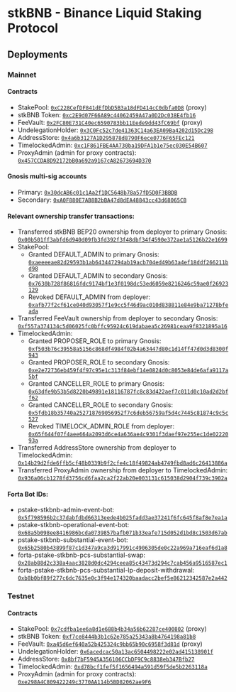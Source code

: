 # stkBNB - Binance Liquid Staking Protocol

## Deployments

### Mainnet

#### Contracts

-   StakePool: [`0xC228CefDF841dEfDbD5B3a18dFD414cC0dbfa0D8`](https://bscscan.com/address/0xC228CefDF841dEfDbD5B3a18dFD414cC0dbfa0D8) (proxy)
-   stkBNB Token: [`0xc2E9d07F66A89c44062459A47a0D2Dc038E4fb16`](https://bscscan.com/token/0xc2E9d07F66A89c44062459A47a0D2Dc038E4fb16)
-   FeeVault: [`0x2FC80E731C40ec6590783bb11Eede9dd43fC69bf`](https://bscscan.com/address/0x2FC80E731C40ec6590783bb11Eede9dd43fC69bf) (proxy)
-   UndelegationHolder: [`0x3C0Fc52c7de41363C14a63EA09Ba4202d15Dc298`](https://bscscan.com/address/0x3C0Fc52c7de41363C14a63EA09Ba4202d15Dc298)
-   AddressStore: [`0x4a6b3127A1D295878d8790F6ece0776F65FEc121`](https://bscscan.com/address/0x4a6b3127A1D295878d8790F6ece0776F65FEc121)
-   TimelockedAdmin: [`0xc1F861FBE4AA730ba19DFA1b1e75ec030E54B607`](https://bscscan.com/address/0xc1F861FBE4AA730ba19DFA1b1e75ec030E54B607)
-   ProxyAdmin (admin for proxy contracts): [`0x457CCDA8D92172bB0a692a9167cA82673694D370`](https://bscscan.com/address/0x457CCDA8D92172bB0a692a9167cA82673694D370)

#### Gnosis multi-sig accounts

-   Primary: [`0x30dcAB6c01c1Aa2f1DC5648b78a57fD5D0F3BBDB`](https://bscscan.com/address/0x30dcAB6c01c1Aa2f1DC5648b78a57fD5D0F3BBDB)
-   Secondary: [`0xA0F880E7AB8B2bBA47d8dEA48843cc43d68065CB`](https://bscscan.com/address/0xA0F880E7AB8B2bBA47d8dEA48843cc43d68065CB)

#### Relevant ownership transfer transactions:

-   Transferred stkBNB BEP20 ownership from deployer to primary Gnosis: [`0x00b501ff3abfd6d940d09fb3fd392f3f48dbf34f4590e372ae1a5126b22e1699`](https://bscscan.com/tx/0x00b501ff3abfd6d940d09fb3fd392f3f48dbf34f4590e372ae1a5126b22e1699)
-   StakePool:
    -   Granted DEFAULT_ADMIN to primary Gnosis: [`0xaeeeeae82d29593b1ab643447294ab19acb704ed49b63a4ef18ddf266211bd98`](https://bscscan.com/tx/0xaeeeeae82d29593b1ab643447294ab19acb704ed49b63a4ef18ddf266211bd98)
    -   Granted DEFAULT_ADMIN to secondary Gnosis: [`0x7630b728f86816fdc9174bf1e3f0198dc53ed6059e8216246c59ae0f26923129`](https://bscscan.com/tx/0x7630b728f86816fdc9174bf1e3f0198dc53ed6059e8216246c59ae0f26923129)
    -   Revoked DEFAULT_ADMIN from deployer: [`0xafb77f2cf61ce040d93057f1e9cc5f46d9ac010d838811e84e9ba71278bfeada`](https://bscscan.com/tx/0xafb77f2cf61ce040d93057f1e9cc5f46d9ac010d838811e84e9ba71278bfeada)
-   Transferred FeeVault ownership from deployer to secondary Gnosis: [`0xf557a374134c5d06025fc0bffc95924c619dabaea5c26981ceaa9f8321895a16`](https://bscscan.com/tx/0xf557a374134c5d06025fc0bffc95924c619dabaea5c26981ceaa9f8321895a16)
-   TimelockedAdmin:
    -   Granted PROPOSER_ROLE to primary Gnosis: [`0xf503b76c39558a5156c868df4984f02b4a63447d80c1d14ff47d0d3d8300f943`](https://bscscan.com/tx/0xf503b76c39558a5156c868df4984f02b4a63447d80c1d14ff47d0d3d8300f943)
    -   Granted PROPOSER_ROLE to secondary Gnosis: [`0xe2e72736eb459f4f97c95e1c313f84ebf14e0824d0c8053e84de6afa9117a5bf`](https://bscscan.com/tx/0xe2e72736eb459f4f97c95e1c313f84ebf14e0824d0c8053e84de6afa9117a5bf)
    -   Granted CANCELLER_ROLE to primary Gnosis: [`0x63dfe9b53b5d8220b49891e18116787fc8c83d422aef7c011d0c10ad2d2bff62`](https://bscscan.com/tx/0x63dfe9b53b5d8220b49891e18116787fc8c83d422aef7c011d0c10ad2d2bff62)
    -   Granted CANCELLER_ROLE to secondary Gnosis: [`0x5fdb18b35740a252718769056952f7c6deb56759af5d4c7445c81874c9c5c527`](https://bscscan.com/tx/0x5fdb18b35740a252718769056952f7c6deb56759af5d4c7445c81874c9c5c527)
    -   Revoked TIMELOCK_ADMIN_ROLE from deployer: [`0x65f644f07f4aee664a2093d6ce4a636ae4c9301f3daef97e255ec1de0222093a`](https://bscscan.com/tx/0x65f644f07f4aee664a2093d6ce4a636ae4c9301f3daef97e255ec1de0222093a)
-   Transferred AddressStore ownership from deployer to TimelockedAdmin: [`0x14b29d2fde6ffb5cf48b0339b9f2cfe4c18f49824ab4749fbd8ad6c26413886a`](https://bscscan.com/tx/0x14b29d2fde6ffb5cf48b0339b9f2cfe4c18f49824ab4749fbd8ad6c26413886a)
-   Transferred ProxyAdmin ownership from deployer to TimelockedAdmin: [`0x936a06cb1278fd3756cd6faa2ca2f22ab20e003131c615038d2904f739c3902a`](https://bscscan.com/tx/0x936a06cb1278fd3756cd6faa2ca2f22ab20e003131c615038d2904f739c3902a)

#### Forta Bot IDs:

-   pstake-stkbnb-admin-event-bot:
    [`0x5f798596b2c37dabfdbd66313eede4b025fadd3ae37241f6fc645f8af8e7ea1a`](https://explorer.forta.network/bot/0x5f798596b2c37dabfdbd66313eede4b025fadd3ae37241f6fc645f8af8e7ea1a)
-   pstake-stkbnb-operational-event-bot:
    [`0x68a5b098ee8416986bcda0739857bafb071b33eafe715d052d1bd8c1503d67ab`](https://explorer.forta.network/bot/0x68a5b098ee8416986bcda0739857bafb071b33eafe715d052d1bd8c1503d67ab)
-   pstake-stkbnb-substantial-event-bot:
    [`0x65b2580b43899f87c1d347a9ca3d917991c4906305de0c22a969a716eaf6d1a8`](https://explorer.forta.network/bot/0x65b2580b43899f87c1d347a9ca3d917991c4906305de0c22a969a716eaf6d1a8)
-   forta-pstake-stkbnb-pcs-substantial-swap:
    [`0x28ab88d2c338a4aac3828d0dc4294ceea85c43473d294c7cab456a9516587ec1`](https://explorer.forta.network/bot/0x28ab88d2c338a4aac3828d0dc4294ceea85c43473d294c7cab456a9516587ec1)
-   forta-pstake-stkbnb-pcs-substantial-lp-deposit-withdrawal:
    [`0xb8b0bf89f277c6dc7635e0c3f94e174320baadacc2bef5e86212342587e2a442`](https://explorer.forta.network/bot/0xb8b0bf89f277c6dc7635e0c3f94e174320baadacc2bef5e86212342587e2a442)

### Testnet

#### Contracts

-   StakePool: [`0x7cdfba1ee6a8d1e688b4b34a56b62287ce400802`](https://testnet.bscscan.com/address/0x7cdfba1ee6a8d1e688b4b34a56b62287ce400802) (proxy)
-   stkBNB Token: [`0xf7ce8444b3b1c62e785a25343a8b4764198a81b8`](https://testnet.bscscan.com/token/0xf7ce8444b3b1c62e785a25343a8b4764198a81b8)
-   FeeVault: [`0xa45d6ef640a52b425324c9bb65b90c6958f3d81d`](https://testnet.bscscan.com/address/0xa45d6ef640a52b425324c9bb65b90c6958f3d81d) (proxy)
-   UndelegationHolder: [`0x6acedcac50a13ac6504498222e02ad415138901f`](https://testnet.bscscan.com/address/0x6acedcac50a13ac6504498222e02ad415138901f)
-   AddressStore: [`0x8bf7bF5945A356106CCbDF9C9c8838eb347Bfb27`](https://testnet.bscscan.com/address/0x8bf7bF5945A356106CCbDF9C9c8838eb347Bfb27)
-   TimelockedAdmin: [`0xd78bcf1fef5f1656494a591d59f5de5b2263118a`](https://testnet.bscscan.com/address/0xd78bcf1fef5f1656494a591d59f5de5b2263118a)
-   ProxyAdmin (admin for proxy contracts): [`0xe298A4C809422249c3770AA114b5BD82062ae9F6`](https://testnet.bscscan.com/address/0xe298A4C809422249c3770AA114b5BD82062ae9F6)
